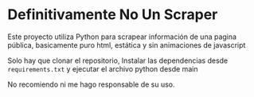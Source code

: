 # Definitivamente No Un Scraper

Este proyecto utiliza Python para scrapear información de una pagina pública, basicamente puro html, estática y sin animaciones de javascript

Solo hay que clonar el repositorio, Instalar las dependencias desde `requirements.txt` y ejecutar el archivo python desde main

No recomiendo ni me hago responsable de su uso.
